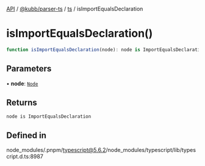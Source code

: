 [API](../../../../../packages.md) / [@kubb/parser-ts](../../../index.md) / [ts](../index.md) / isImportEqualsDeclaration

# isImportEqualsDeclaration()

```ts
function isImportEqualsDeclaration(node): node is ImportEqualsDeclaration
```

## Parameters

• **node**: [`Node`](../interfaces/Node.md)

## Returns

`node is ImportEqualsDeclaration`

## Defined in

node\_modules/.pnpm/typescript@5.6.2/node\_modules/typescript/lib/typescript.d.ts:8987
